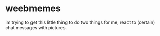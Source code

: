 # weebmemes
im trying to get this little thing to do two things for me, react to (certain) chat messages with pictures.

